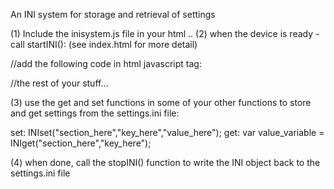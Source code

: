 An INI system for storage and retrieval of settings

(1) Include the inisystem.js file in your html ..
(2) when the device is ready  - call startINI(): (see index.html for more detail)

//add the following code in html javascript tag:
<script type="text/javascript">
 function onBodyLoad() {
      
        //Add the PhoneGap deviceready event listener
        document.addEventListener("deviceready", onDeviceReady, false);
      }

      function onDeviceReady() {
        //PhoneGap initialized
       
      
         startINI();
      }
      </script>
<body  onload="onBodyLoad()">
//the rest of your stuff...

(3) use the get and set functions in some of your other functions to store and get settings from the settings.ini file:

set: INIset("section_here","key_here","value_here");
get: var value_variable = INIget("section_here","key_here");

(4) when done, call the stopINI() function to write the INI object back to the settings.ini file